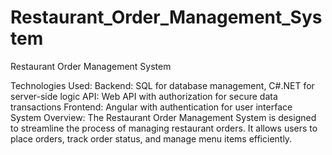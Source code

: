 # Restaurant_Order_Management_System

Restaurant Order Management System

Technologies Used:
Backend: SQL for database management, C#.NET for server-side logic
API: Web API with authorization for secure data transactions
Frontend: Angular with authentication for user interface
System Overview:
The Restaurant Order Management System is designed to streamline the process of managing restaurant orders. It allows users to place orders, track order status, and manage menu items efficiently. 
